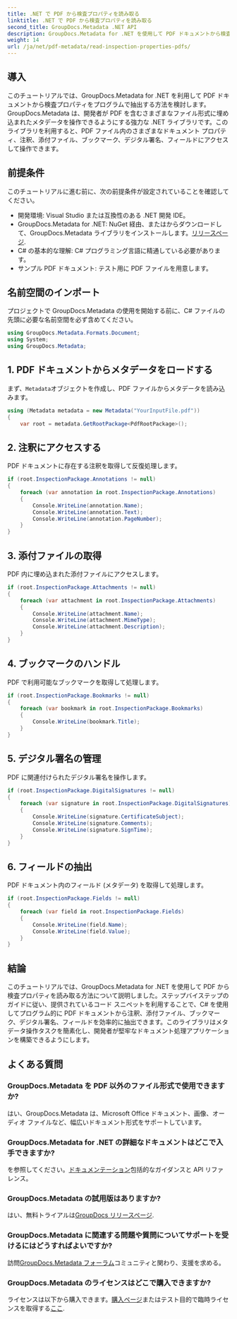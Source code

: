 ```yaml
---
title: .NET で PDF から検査プロパティを読み取る
linktitle: .NET で PDF から検査プロパティを読み取る
second_title: GroupDocs.Metadata .NET API
description: GroupDocs.Metadata for .NET を使用して PDF ドキュメントから検査プロパティを抽出する方法を学びます。注釈や添付ファイルなどを調べます。
weight: 14
url: /ja/net/pdf-metadata/read-inspection-properties-pdfs/
---
```

## 導入
このチュートリアルでは、GroupDocs.Metadata for .NET を利用して PDF ドキュメントから検査プロパティをプログラムで抽出する方法を検討します。 GroupDocs.Metadata は、開発者が PDF を含むさまざまなファイル形式に埋め込まれたメタデータを操作できるようにする強力な .NET ライブラリです。このライブラリを利用すると、PDF ファイル内のさまざまなドキュメント プロパティ、注釈、添付ファイル、ブックマーク、デジタル署名、フィールドにアクセスして操作できます。
## 前提条件
このチュートリアルに進む前に、次の前提条件が設定されていることを確認してください。
- 開発環境: Visual Studio または互換性のある .NET 開発 IDE。
-  GroupDocs.Metadata for .NET: NuGet 経由、またはからダウンロードして、GroupDocs.Metadata ライブラリをインストールします。[リリースページ](https://releases.groupdocs.com/metadata/net/).
- C# の基本的な理解: C# プログラミング言語に精通している必要があります。
- サンプル PDF ドキュメント: テスト用に PDF ファイルを用意します。

## 名前空間のインポート
プロジェクトで GroupDocs.Metadata の使用を開始する前に、C# ファイルの先頭に必要な名前空間を必ず含めてください。
```csharp
using GroupDocs.Metadata.Formats.Document;
using System;
using GroupDocs.Metadata;
```
## 1. PDF ドキュメントからメタデータをロードする
まず、`Metadata`オブジェクトを作成し、PDF ファイルからメタデータを読み込みます。
```csharp
using (Metadata metadata = new Metadata("YourInputFile.pdf"))
{
    var root = metadata.GetRootPackage<PdfRootPackage>();
```
## 2. 注釈にアクセスする
PDF ドキュメントに存在する注釈を取得して反復処理します。
```csharp
if (root.InspectionPackage.Annotations != null)
{
    foreach (var annotation in root.InspectionPackage.Annotations)
    {
        Console.WriteLine(annotation.Name);
        Console.WriteLine(annotation.Text);
        Console.WriteLine(annotation.PageNumber);
    }
}
```
## 3. 添付ファイルの取得
PDF 内に埋め込まれた添付ファイルにアクセスします。
```csharp
if (root.InspectionPackage.Attachments != null)
{
    foreach (var attachment in root.InspectionPackage.Attachments)
    {
        Console.WriteLine(attachment.Name);
        Console.WriteLine(attachment.MimeType);
        Console.WriteLine(attachment.Description);
    }
}
```
## 4. ブックマークのハンドル
PDF で利用可能なブックマークを取得して処理します。
```csharp
if (root.InspectionPackage.Bookmarks != null)
{
    foreach (var bookmark in root.InspectionPackage.Bookmarks)
    {
        Console.WriteLine(bookmark.Title);
    }
}
```
## 5. デジタル署名の管理
PDF に関連付けられたデジタル署名を操作します。
```csharp
if (root.InspectionPackage.DigitalSignatures != null)
{
    foreach (var signature in root.InspectionPackage.DigitalSignatures)
    {
        Console.WriteLine(signature.CertificateSubject);
        Console.WriteLine(signature.Comments);
        Console.WriteLine(signature.SignTime);
    }
}
```
## 6. フィールドの抽出
PDF ドキュメント内のフィールド (メタデータ) を取得して処理します。
```csharp
if (root.InspectionPackage.Fields != null)
{
    foreach (var field in root.InspectionPackage.Fields)
    {
        Console.WriteLine(field.Name);
        Console.WriteLine(field.Value);
    }
}
```

## 結論
このチュートリアルでは、GroupDocs.Metadata for .NET を使用して PDF から検査プロパティを読み取る方法について説明しました。ステップバイステップのガイドに従い、提供されているコード スニペットを利用することで、C# を使用してプログラム的に PDF ドキュメントから注釈、添付ファイル、ブックマーク、デジタル署名、フィールドを効率的に抽出できます。このライブラリはメタデータ操作タスクを簡素化し、開発者が堅牢なドキュメント処理アプリケーションを構築できるようにします。

## よくある質問
### GroupDocs.Metadata を PDF 以外のファイル形式で使用できますか?
はい、GroupDocs.Metadata は、Microsoft Office ドキュメント、画像、オーディオ ファイルなど、幅広いドキュメント形式をサポートしています。
### GroupDocs.Metadata for .NET の詳細なドキュメントはどこで入手できますか?
を参照してください。[ドキュメンテーション](https://tutorials.groupdocs.com/metadata/net/)包括的なガイダンスと API リファレンス。
### GroupDocs.Metadata の試用版はありますか?
はい、無料トライアルは[GroupDocs リリースページ](https://releases.groupdocs.com/).
### GroupDocs.Metadata に関連する問題や質問についてサポートを受けるにはどうすればよいですか?
訪問[GroupDocs.Metadata フォーラム](https://forum.groupdocs.com/c/metadata/14)コミュニティと関わり、支援を求める。
### GroupDocs.Metadata のライセンスはどこで購入できますか?
ライセンスは以下から購入できます。[購入ページ](https://purchase.groupdocs.com/buy)またはテスト目的で臨時ライセンスを取得する[ここ](https://purchase.groupdocs.com/temporary-license/).